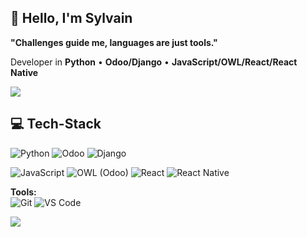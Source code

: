 ## 👋 Hello, I'm Sylvain

**"Challenges guide me, languages are just tools."**

Developer in **Python** • **Odoo/Django** • **JavaScript/OWL/React/React Native**

<img src="https://user-images.githubusercontent.com/73097560/115834477-dbab4500-a447-11eb-908a-139a6edaec5c.gif">

## 💻 **Tech-Stack**

![Python](https://img.shields.io/badge/Python-3776AB?style=for-the-badge&logo=python&logoColor=white)
![Odoo](https://img.shields.io/badge/Odoo-9440F5?style=for-the-badge&logo=odoo&logoColor=white)
![Django](https://img.shields.io/badge/Django-092E20?style=for-the-badge&logo=django&logoColor=white)
 
![JavaScript](https://img.shields.io/badge/JavaScript-323330?style=for-the-badge&logo=javascript&logoColor=F7DF1E)
![OWL (Odoo)](https://img.shields.io/badge/OWL-5E60CE?style=for-the-badge)
![React](https://img.shields.io/badge/React-20232A?style=for-the-badge&logo=react&logoColor=61DAFB)
![React Native](https://img.shields.io/badge/React%20Native-20232A?style=for-the-badge&logo=react&logoColor=61DAFB)

**Tools:**  
![Git](https://img.shields.io/badge/Git-F05032?style=for-the-badge&logo=git&logoColor=white)
![VS Code](https://img.shields.io/badge/VS%20Code-007ACC?style=for-the-badge&logo=visual-studio-code&logoColor=white)

<img src="https://user-images.githubusercontent.com/73097560/115834477-dbab4500-a447-11eb-908a-139a6edaec5c.gif">

